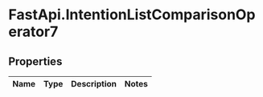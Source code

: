 # FastApi.IntentionListComparisonOperator7

## Properties
Name | Type | Description | Notes
------------ | ------------- | ------------- | -------------

